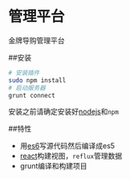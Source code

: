 管理平台
=======

  金牌导购管理平台

##安装
```sh
# 安装插件
sudo npm install
# 启动服务器
grunt connect
```
安装之前请确定安装好[nodejs](nodejs.org)和`npm`

##特性
+ 用[es6](https://babeljs.io/docs/learn-es6/)写源代码然后编译成es5
+ [react](http://facebook.github.io/react/docs/tutorial.html)构建视图，`reflux`管理数据
+ grunt编译和构建项目
